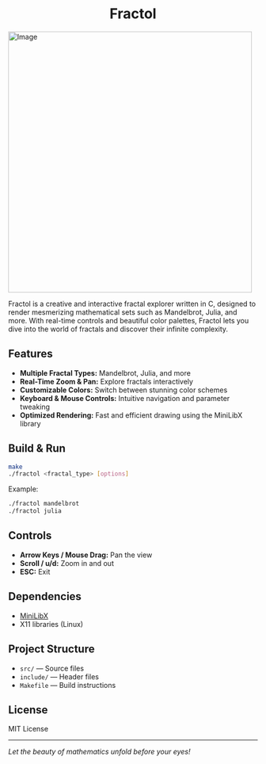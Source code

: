 <h1 align="center"><b>Fractol</b></h1>

<img width="492" height="527" alt="Image" src="https://github.com/user-attachments/assets/a7473dcf-097c-4a12-9bf0-db2eed8f50fc" />





Fractol is a creative and interactive fractal explorer written in C, designed to render mesmerizing mathematical sets such as Mandelbrot, Julia, and more. With real-time controls and beautiful color palettes, Fractol lets you dive into the world of fractals and discover their infinite complexity.

## Features
- **Multiple Fractal Types:** Mandelbrot, Julia, and more
- **Real-Time Zoom & Pan:** Explore fractals interactively
- **Customizable Colors:** Switch between stunning color schemes
- **Keyboard & Mouse Controls:** Intuitive navigation and parameter tweaking
- **Optimized Rendering:** Fast and efficient drawing using the MiniLibX library

## Build & Run
```sh
make
./fractol <fractal_type> [options]
```
Example:
```sh
./fractol mandelbrot
./fractol julia
```

## Controls
- **Arrow Keys / Mouse Drag:** Pan the view
- **Scroll / u/d:** Zoom in and out
- **ESC:** Exit

## Dependencies
- [MiniLibX](https://harm-smits.github.io/42docs/libs/minilibx)
- X11 libraries (Linux)

## Project Structure
- `src/` — Source files
- `include/` — Header files
- `Makefile` — Build instructions

## License
MIT License

---
*Let the beauty of mathematics unfold before your eyes!*
